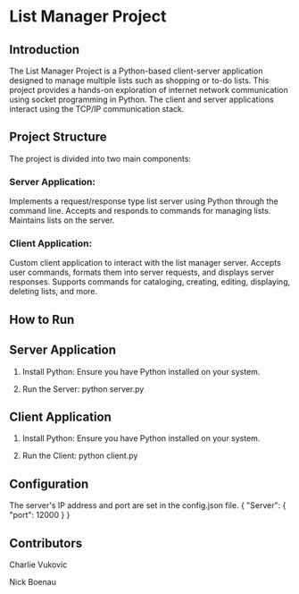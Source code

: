 # List Manager Project
## Introduction
The List Manager Project is a Python-based client-server application designed to manage multiple lists such as shopping or to-do lists. This project provides a hands-on exploration of internet network communication using socket programming in Python. The client and server applications interact using the TCP/IP communication stack.

## Project Structure
The project is divided into two main components:

### Server Application:

Implements a request/response type list server using Python through the command line.
Accepts and responds to commands for managing lists.
Maintains lists on the server.
### Client Application:

Custom client application to interact with the list manager server.
Accepts user commands, formats them into server requests, and displays server responses.
Supports commands for cataloging, creating, editing, displaying, deleting lists, and more.
## How to Run
## Server Application
1. Install Python:
Ensure you have Python installed on your system.

2. Run the Server:
python server.py

## Client Application
1. Install Python:
Ensure you have Python installed on your system.

2. Run the Client:
python client.py


## Configuration
The server's IP address and port are set in the config.json file.
{
  "Server": {
    "port": 12000
  }
}


## Contributors

Charlie Vukovic

Nick Boenau
